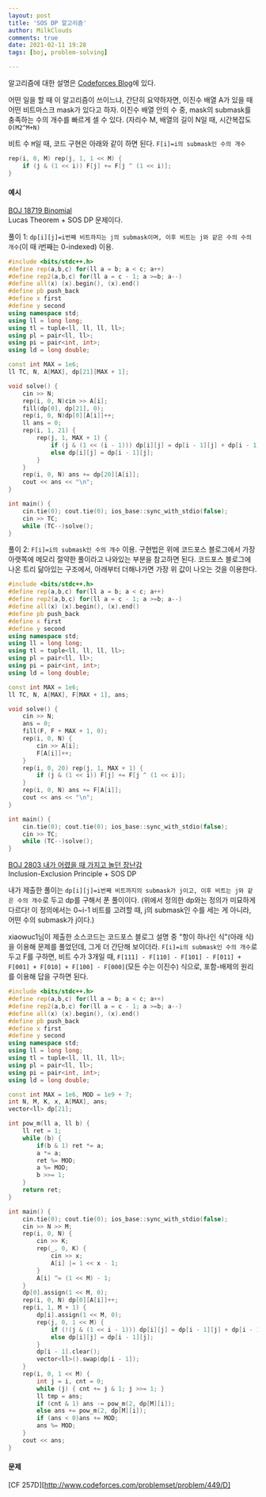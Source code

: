 ```yaml
---
layout: post
title: 'SOS DP 알고리즘'
author: MilkClouds
comments: true
date: 2021-02-11 19:28
tags: [boj, problem-solving]

---
```



알고리즘에 대한 설명은 [Codeforces Blog](https://codeforces.com/blog/entry/45223)에 있다.

어떤 일을 할 때 이 알고리즘이 쓰이느냐, 간단히 요약하자면, 이진수 배열 A가 있을 때 어떤 비트마스크 mask가 있다고 하자.
이진수 배열 안의 수 중, mask의 submask를 충족하는 수의 개수를 빠르게 셀 수 있다. (자리수 M, 배열의 길이 N일 때, 시간복잡도 `O(M2^M+N)`  


비트 수 `M`일 때, 코드 구현은 아래와 같이 하면 된다. `F[i]=i의 submask인 수의 개수`   
```cpp
rep(i, 0, M) rep(j, 1, 1 << M) {
	if (j & (1 << i)) F[j] += F[j ^ (1 << i)];
}
```


#### 예시  

[BOJ 18719 Binomial](http://boj.kr/18719)  
Lucas Theorem + SOS DP 문제이다.  

풀이 1: `dp[i][j]=i번째 비트까지는 j의 submask이며, 이후 비트는 j와 같은 수의 수의 개수`(이 때 i번째는 0-indexed) 이용.  
```cpp
#include <bits/stdc++.h>
#define rep(a,b,c) for(ll a = b; a < c; a++)
#define rep2(a,b,c) for(ll a = c - 1; a >=b; a--)
#define all(x) (x).begin(), (x).end()
#define pb push_back
#define x first
#define y second
using namespace std;
using ll = long long;
using tl = tuple<ll, ll, ll, ll>;
using pl = pair<ll, ll>;
using pi = pair<int, int>;
using ld = long double;

const int MAX = 1e6;
ll TC, N, A[MAX], dp[21][MAX + 1];

void solve() {
	cin >> N;
	rep(i, 0, N)cin >> A[i];
	fill(dp[0], dp[21], 0);
	rep(i, 0, N)dp[0][A[i]]++;
	ll ans = 0;
	rep(i, 1, 21) {
		rep(j, 1, MAX + 1) {
			if (j & (1 << (i - 1))) dp[i][j] = dp[i - 1][j] + dp[i - 1][j ^ (1 << (i - 1))];
			else dp[i][j] = dp[i - 1][j];
		}
	}
	rep(i, 0, N) ans += dp[20][A[i]];
	cout << ans << "\n";
}

int main() {
	cin.tie(0); cout.tie(0); ios_base::sync_with_stdio(false);
	cin >> TC;
	while (TC--)solve();
}
```

풀이 2: `F[i]=i의 submask인 수의 개수` 이용. 구현법은 위에 코드포스 블로그에서 가장 아랫쪽에 메모리 절약한 풀이라고 나와있는 부분을 참고하면 된다. 코드포스 블로그에 나온 트리 닮아있는 구조에서, 아래부터 더해나가면 가장 위 값이 나오는 것을 이용한다.  

```cpp
#include <bits/stdc++.h>
#define rep(a,b,c) for(ll a = b; a < c; a++)
#define rep2(a,b,c) for(ll a = c - 1; a >=b; a--)
#define all(x) (x).begin(), (x).end()
#define pb push_back
#define x first
#define y second
using namespace std;
using ll = long long;
using tl = tuple<ll, ll, ll, ll>;
using pl = pair<ll, ll>;
using pi = pair<int, int>;
using ld = long double;

const int MAX = 1e6;
ll TC, N, A[MAX], F[MAX + 1], ans;

void solve() {
	cin >> N;
	ans = 0;
	fill(F, F + MAX + 1, 0);
	rep(i, 0, N) {
		cin >> A[i];
		F[A[i]]++;
	}
	rep(i, 0, 20) rep(j, 1, MAX + 1) {
		if (j & (1 << i)) F[j] += F[j ^ (1 << i)];
	}
	rep(i, 0, N) ans += F[A[i]];
	cout << ans << "\n";
}

int main() {
	cin.tie(0); cout.tie(0); ios_base::sync_with_stdio(false);
	cin >> TC;
	while (TC--)solve();
}
```


[BOJ 2803 내가 어렸을 때 가지고 놀던 장난감](http://boj.kr/2803)  
Inclusion-Exclusion Principle + SOS DP  

내가 제출한 풀이는 `dp[i][j]=i번째 비트까지의 submask가 j이고, 이후 비트는 j와 같은 수의 개수`로 두고 dp를 구해서 푼 풀이이다. (위에서 정의한 dp와는 정의가 미묘하게 다르다! 이 정의에서는 0~i-1 비트를 고려할 때, j의 submask인 수를 세는 게 아니라, 어떤 수의 submask가 j이다.)   

xiaowuc1님이 제출한 소스코드는 코드포스 블로그 설명 중 "항이 하나인 식"(아래 식)을 이용해 문제를 풀었던데, 그게 더 간단해 보이더라. `F[i]=i의 submask인 수의 개수`로 두고 F를 구하면, 비트 수가 3개일 때, `F[111] - F[110] - F[101] - F[011] + F[001] + F[010] + F[100] - F[000]`(모든 수는 이진수) 식으로, 포함-배제의 원리를 이용해 답을 구하면 된다.  
```cpp
#include <bits/stdc++.h>
#define rep(a,b,c) for(ll a = b; a < c; a++)
#define rep2(a,b,c) for(ll a = c - 1; a >=b; a--)
#define all(x) (x).begin(), (x).end()
#define pb push_back
#define x first
#define y second
using namespace std;
using ll = long long;
using tl = tuple<ll, ll, ll, ll>;
using pl = pair<ll, ll>;
using pi = pair<int, int>;
using ld = long double;

const int MAX = 1e6, MOD = 1e9 + 7;
int N, M, K, x, A[MAX], ans;
vector<ll> dp[21];

int pow_m(ll a, ll b) {
	ll ret = 1;
	while (b) {
		if(b & 1) ret *= a;
		a *= a;
		ret %= MOD;
		a %= MOD;
		b >>= 1;
	}
	return ret;
}

int main() {
	cin.tie(0); cout.tie(0); ios_base::sync_with_stdio(false);
	cin >> N >> M;
	rep(i, 0, N) {
		cin >> K;
		rep(_, 0, K) {
			cin >> x;
			A[i] |= 1 << x - 1;
		}
		A[i] ^= (1 << M) - 1;
	}
	dp[0].assign(1 << M, 0);
	rep(i, 0, N) dp[0][A[i]]++;
	rep(i, 1, M + 1) {
		dp[i].assign(1 << M, 0);
		rep(j, 0, 1 << M) {
			if (!(j & (1 << i - 1))) dp[i][j] = dp[i - 1][j] + dp[i - 1][j ^ (1 << i - 1)];
			else dp[i][j] = dp[i - 1][j];
		}
		dp[i - 1].clear();
		vector<ll>().swap(dp[i - 1]);
	}
	rep(i, 0, 1 << M) {
		int j = i, cnt = 0;
		while (j) { cnt += j & 1; j >>= 1; }
		ll tmp = ans;
		if (cnt & 1) ans -= pow_m(2, dp[M][i]);
		else ans += pow_m(2, dp[M][i]);
		if (ans < 0)ans += MOD;
		ans %= MOD;
	}
	cout << ans;
}
```


#### 문제

[CF 257D][http://www.codeforces.com/problemset/problem/449/D]
